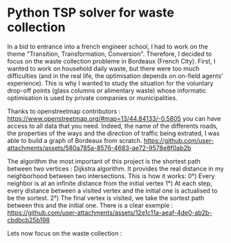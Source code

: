 # Python TSP solver for waste collection 
In a bid to entrance into a french engineer school, I had to work on the theme "Transition, Transformation, Conversion". Therefore, I decided to focus on the waste collection probleme in Bordeaux (French City).
First, I wanted to work on household daily waste, but there were too much difficulties (and in the real life, the optimisation depends on on-field agents' experience).
This is why I wanted to study the situation for the voluntary drop-off points (glass columns or alimentary waste) whose informatic optimisation is used by private companies or municipalities.

Thanks to openstreetmap contributors : 
https://www.openstreetmap.org/#map=13/44.84133/-0.5805
you can have access to all data that you need. Indeed, the name of the differents roads, the properties of the ways and the direction of traffic being extrated, I was able to build a graph of Bordeaux from scratch. 
https://github.com/user-attachments/assets/580a785a-8576-4683-ae72-9578e8f0ab2b

The algorithm the most important of this project is the shortest path between two vertices : Dijkstra algorithm. It provides the real distance in my neighborhood between two intersections. This is how it works: 
0°) Every neighbor is at an infinite distance from the initial vertex
1°) At each step, every distance between a visited vertex and the initial one is actualised to be the sortest.
2°) The final vertex is visited, we take the sortest path between this and the initial one. 
There is a clear exemple : https://github.com/user-attachments/assets/12e1c11a-aeaf-4de0-ab2b-cbdbcb25b198

Lets now focus on the waste collection : 
